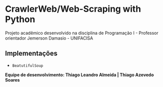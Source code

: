 # CrawlerWeb/Web-Scraping with Python

Projeto acadêmico desenvolvido na disciplina de Programação I - Professor orientador Jemerson Damasio - UNIFACISA

## Implementações

* `BeatutifulSoup`

**Equipe de desenvolvimento: Thiago Leandro Almeida | Thiago Azevedo Soares**
